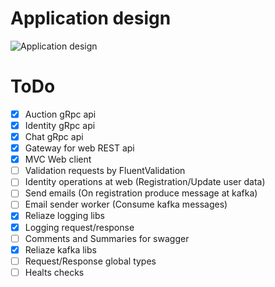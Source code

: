 # Application design
![Application design](https://user-images.githubusercontent.com/43938668/134563538-a61be4fd-edc0-4bf6-8c23-ac140055225a.png)


# ToDo

- [x] Auction gRpc api
- [x] Identity gRpc api
- [x] Chat gRpc api
- [x] Gateway for web REST api
- [x] MVC Web client
- [ ] Validation requests by FluentValidation 
- [ ] Identity operations at web (Registration/Update user data)
- [ ] Send emails (On registration produce message at kafka)
- [ ] Email sender worker (Consume kafka messages)
- [x] Reliaze logging libs
- [x] Logging request/response
- [ ] Comments and Summaries for swagger
- [x] Reliaze kafka libs
- [ ] Request/Response global types
- [ ] Healts checks
